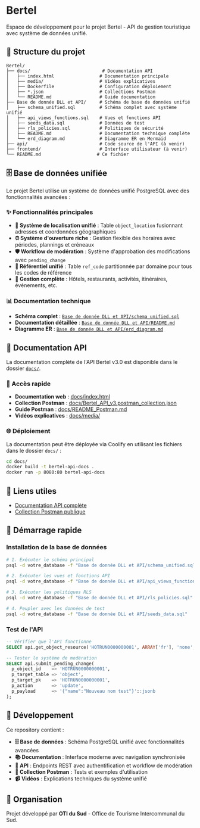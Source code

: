 # Bertel

Espace de développement pour le projet Bertel - API de gestion touristique avec système de données unifié.

## 📁 Structure du projet

```
Bertel/
├── docs/                           # Documentation API
│   ├── index.html                 # Documentation principale
│   ├── media/                     # Vidéos explicatives
│   ├── Dockerfile                 # Configuration déploiement
│   ├── *.json                     # Collections Postman
│   └── README.md                  # Guide documentation
├── Base de donnée DLL et API/     # Schéma de base de données unifié
│   ├── schema_unified.sql         # Schéma complet avec système unifié
│   ├── api_views_functions.sql    # Vues et fonctions API
│   ├── seeds_data.sql             # Données de test
│   ├── rls_policies.sql           # Politiques de sécurité
│   ├── README.md                  # Documentation technique complète
│   └── erd_diagram.md             # Diagramme ER en Mermaid
├── api/                           # Code source de l'API (à venir)
├── frontend/                      # Interface utilisateur (à venir)
└── README.md                     # Ce fichier
```

## 🗄️ Base de données unifiée

Le projet Bertel utilise un système de données unifié PostgreSQL avec des fonctionnalités avancées :

### ✨ Fonctionnalités principales

- **📍 Système de localisation unifié** : Table `object_location` fusionnant adresses et coordonnées géographiques
- **⏰ Système d'ouverture riche** : Gestion flexible des horaires avec périodes, plannings et créneaux
- **🛡️ Workflow de modération** : Système d'approbation des modifications avec `pending_change`
- **🔧 Référentiel unifié** : Table `ref_code` partitionnée par domaine pour tous les codes de référence
- **🏨 Gestion complète** : Hôtels, restaurants, activités, itinéraires, événements, etc.

### 📊 Documentation technique

- **Schéma complet** : [`Base de donnée DLL et API/schema_unified.sql`](./Base%20de%20donnée%20DLL%20et%20API/schema_unified.sql)
- **Documentation détaillée** : [`Base de donnée DLL et API/README.md`](./Base%20de%20donnée%20DLL%20et%20API/README.md)
- **Diagramme ER** : [`Base de donnée DLL et API/erd_diagram.md`](./Base%20de%20donnée%20DLL%20et%20API/erd_diagram.md)

## 🚀 Documentation API

La documentation complète de l'API Bertel v3.0 est disponible dans le dossier [`docs/`](./docs/).

### 📖 Accès rapide

- **Documentation web** : [docs/index.html](./docs/index.html)
- **Collection Postman** : [docs/Bertel_API_v3.postman_collection.json](./docs/Bertel_API_v3.postman_collection.json)
- **Guide Postman** : [docs/README_Postman.md](./docs/README_Postman.md)
- **Vidéos explicatives** : [docs/media/](./docs/media/)

### 🌐 Déploiement

La documentation peut être déployée via Coolify en utilisant les fichiers dans le dossier `docs/` :

```bash
cd docs/
docker build -t bertel-api-docs .
docker run -p 8080:80 bertel-api-docs
```

## 🔗 Liens utiles

- [Documentation API complète](./docs/)
- [Collection Postman publique](https://www.postman.com/docking-module-astronaut-45890211/oti-du-sud-bertel-v3/collection/61gyd5k/bertel-api-v3-0)

## 🚀 Démarrage rapide

### Installation de la base de données

```bash
# 1. Exécuter le schéma principal
psql -d votre_database -f "Base de donnée DLL et API/schema_unified.sql"

# 2. Exécuter les vues et fonctions API
psql -d votre_database -f "Base de donnée DLL et API/api_views_functions.sql"

# 3. Exécuter les politiques RLS
psql -d votre_database -f "Base de donnée DLL et API/rls_policies.sql"

# 4. Peupler avec les données de test
psql -d votre_database -f "Base de donnée DLL et API/seeds_data.sql"
```

### Test de l'API

```sql
-- Vérifier que l'API fonctionne
SELECT api.get_object_resource('HOTRUN0000000001', ARRAY['fr'], 'none', '{}'::jsonb);

-- Tester le système de modération
SELECT api.submit_pending_change(
  p_object_id    => 'HOTRUN0000000001',
  p_target_table => 'object',
  p_target_pk    => 'HOTRUN0000000001',
  p_action       => 'update',
  p_payload      => '{"name":"Nouveau nom test"}'::jsonb
);
```

## 📝 Développement

Ce repository contient :
- **🗄️ Base de données** : Schéma PostgreSQL unifié avec fonctionnalités avancées
- **📚 Documentation** : Interface moderne avec navigation synchronisée
- **🔌 API** : Endpoints REST avec authentification et workflow de modération
- **🧪 Collection Postman** : Tests et exemples d'utilisation
- **📹 Vidéos** : Explications techniques du système unifié

## 🏢 Organisation

Projet développé par **OTI du Sud** - Office de Tourisme Intercommunal du Sud.
